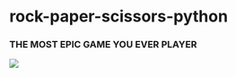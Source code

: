 # rock-paper-scissors-python
<h3>THE MOST EPIC GAME YOU EVER PLAYER</h3>
<img src="https://github.com/imnuts000/rock-paper-scissors-python/tree/main/images/screenshot.png" witch="350">
